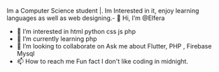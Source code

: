 Im a Computer Science student |. Im Interested in it,  enjoy learning languages as well as web designing.- 👋 Hi, I’m @Elfera
- 👀 I’m interested in html python css js php 
- 🌱 I’m currently learning php
- 💞️ I’m looking to collaborate on Ask me about Flutter, PHP , Firebase Mysql
- 📫 How to reach me Fun fact I don't like coding in midnight.

<!---
Elfera/Elfera is a ✨ special ✨ repository because its `README.md` (this file) appears on your GitHub profile.
You can click the Preview link to take a look at your changes.
--->
